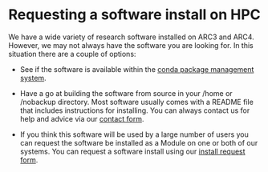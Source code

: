 # Requesting a software install on HPC

We have a wide variety of research software installed on ARC3 and ARC4. However, we may not always have the
software you are looking for. In this situation there are a couple of options:

- See if the software is available within the [conda package management system](https://anaconda.org/anaconda/repo).

- Have a go at building the software from source in your /home or /nobackup directory. Most software usually comes with a README file that includes instructions for installing. You can always contact us for help and advice via our [contact form](https://it.leeds.ac.uk/it?id=sc_cat_item&sys_id=7587b2530f675f00a82247ece1050eda).

- If you think this software will be used by a large number of users you can request the software be installed as a Module
on one or both of our systems. You can request a software install using our [install request form](https://it.leeds.ac.uk/it?id=sc_cat_item&sys_id=48d5a6d70f275f00a82247ece1050ea0).
